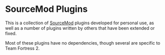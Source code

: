 # SourceMod Plugins

This is a collection of [SourceMod](https://www.sourcemod.net/) plugins developed for personal use, as well as a number of plugins written by others that have been extended or fixed.

Most of these plugins have no dependencies, though several are specific to Team Fortress 2.
